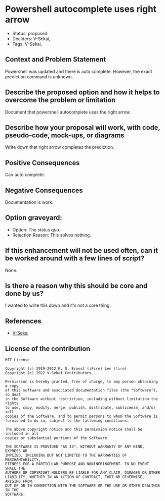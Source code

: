 # Powershell autocomplete uses right arrow

- Status: proposed <!-- draft | proposed | rejected | accepted | deprecated | superseded by -->
- Deciders: V-Sekai,
- Tags: V-Sekai,

## Context and Problem Statement

Powershell was updated and there is auto complete. However, the exact prediction command is unknown.

## Describe the proposed option and how it helps to overcome the problem or limitation

Document that powershell autocomplete uses the right arrow.

## Describe how your proposal will work, with code, pseudo-code, mock-ups, or diagrams

Write down that right arrow completes the prediction.

## Positive Consequences <!-- improvement of quality attribute satisfaction, follow-up decisions required -->

Can auto complete.

## Negative Consequences <!-- compromising quality attribute, follow-up decisions required -->

Documentation is work.

## Option graveyard:

- Option: The status quo. <!-- List the proposed options no longer open for consideration. -->
- Rejection Reason: This solves nothing. <!-- List the reasons for the rejection: (the bad traits) -->

## If this enhancement will not be used often, can it be worked around with a few lines of script?

None.

## Is there a reason why this should be core and done by us?

I wanted to write this down and it's not a core thing.

## References

- [V-Sekai](https://v-sekai.org/)

## License of the contribution

```
MIT License

Copyright (c) 2019-2022 K. S. Ernest (iFire) Lee (fire)
Copyright (c) 2022 V-Sekai Contributors

Permission is hereby granted, free of charge, to any person obtaining a copy
of this software and associated documentation files (the "Software"), to deal
in the Software without restriction, including without limitation the rights
to use, copy, modify, merge, publish, distribute, sublicense, and/or sell
copies of the Software, and to permit persons to whom the Software is
furnished to do so, subject to the following conditions:

The above copyright notice and this permission notice shall be included in all
copies or substantial portions of the Software.

THE SOFTWARE IS PROVIDED "AS IS", WITHOUT WARRANTY OF ANY KIND, EXPRESS OR
IMPLIED, INCLUDING BUT NOT LIMITED TO THE WARRANTIES OF MERCHANTABILITY,
FITNESS FOR A PARTICULAR PURPOSE AND NONINFRINGEMENT. IN NO EVENT SHALL THE
AUTHORS OR COPYRIGHT HOLDERS BE LIABLE FOR ANY CLAIM, DAMAGES OR OTHER
LIABILITY, WHETHER IN AN ACTION OF CONTRACT, TORT OR OTHERWISE, ARISING FROM,
OUT OF OR IN CONNECTION WITH THE SOFTWARE OR THE USE OR OTHER DEALINGS IN THE
SOFTWARE.
```
